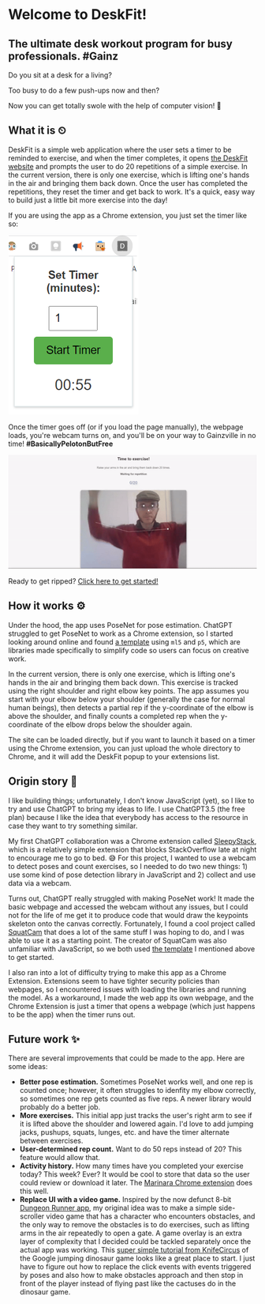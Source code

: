 # Welcome to DeskFit!

## The ultimate desk workout program for busy professionals. #Gainz

Do you sit at a desk for a living?

Too busy to do a few push-ups now and then?

Now you can get totally swole with the help of computer vision! 💪

## What it is ⏲

DeskFit is a simple web application where the user sets a timer to be reminded to exercise, and when the timer completes, it opens [the DeskFit website](https://ericpostmaster.github.io/exercise_desk/) and prompts the user to do 20 repetitions of a simple exercise. In the current version, there is only one exercise, which is lifting one's hands in the air and bringing them back down. Once the user has completed the repetitions, they reset the timer and get back to work. It's a quick, easy way to build just a little bit more exercise into the day!

If you are using the app as a Chrome extension, you just set the timer like so:

<img src="img/popup.png">

Once the timer goes off (or if you load the page manually), the webpage loads, you're webcam turns on, and you'll be on your way to Gainzville in no time! **#BasicallyPelotonButFree**

<img src="img/desk_fit_demo.gif">

Ready to get ripped? [Click here to get started!](https://ericpostmaster.github.io/exercise_desk/)

## How it works ⚙

Under the hood, the app uses PoseNet for pose estimation. ChatGPT struggled to get PoseNet to work as a Chrome extension, so I started looking around online and found [a template](https://editor.p5js.org/kylemcdonald/sketches/H1OoUd9h7) using `ml5` and `p5`, which are libraries made specifically to simplify code so users can focus on creative work.

In the current version, there is only one exercise, which is lifting one's hands in the air and bringing them back down. This exercise is tracked using the right shoulder and right elbow key points. The app assumes you start with your elbow below your shoulder (generally the case for normal human beings), then detects a partial rep if the y-coordinate of the elbow is above the shoulder, and finally counts a completed rep when the y-coordinate of the elbow drops below the shoulder again.

The site can be loaded directly, but if you want to launch it based on a timer using the Chrome extension, you can just upload the whole directory to Chrome, and it will add the DeskFit popup to your extensions list.

## Origin story 🤔

I like building things; unfortunately, I don't know JavaScript (yet), so I like to try and use ChatGPT to bring my ideas to life. I use ChatGPT3.5 (the free plan) because I like the idea that everybody has access to the resource in case they want to try something similar.

My first ChatGPT collaboration was a Chrome extension called [SleepyStack](https://github.com/EricPostMaster/SleepyStack), which is a relatively simple extension that blocks StackOverflow late at night to encourage me to go to bed. 😅 For this project, I wanted to use a webcam to detect poses and count exercises, so I needed to do two new things: 1) use some kind of pose detection library in JavaScript and 2) collect and use data via a webcam.

Turns out, ChatGPT really struggled with making PoseNet work! It made the basic webpage and accessed the webcam without any issues, but I could not for the life of me get it to produce code that would draw the keypoints skeleton onto the canvas correctly. Fortunately, I found a cool project called [SquatCam](https://squatcam.vercel.app/) that does a lot of the same stuff I was hoping to do, and I was able to use it as a starting point. The creator of SquatCam was also unfamiliar with JavaScript, so we both used [the template](https://editor.p5js.org/kylemcdonald/sketches/H1OoUd9h7) I mentioned above to get started.

I also ran into a lot of difficulty trying to make this app as a Chrome Extension. Extensions seem to have tighter security policies than webpages, so I encountered issues with loading the libraries and running the model. As a workaround, I made the web app its own webpage, and the Chrome Extension is just a timer that opens a webpage (which just happens to be the app) when the timer runs out.

## Future work ✨

There are several improvements that could be made to the app. Here are some ideas:
* **Better pose estimation.** Sometimes PoseNet works well, and one rep is counted once; however, it often struggles to idenfity my elbow correctly, so sometimes one rep gets counted as five reps. A newer library would probably do a better job.
* **More exercises.** This initial app just tracks the user's right arm to see if it is lifted above the shoulder and lowered again. I'd love to add jumping jacks, pushups, squats, lunges, etc. and have the timer alternate between exercises.
* **User-determined rep count.** Want to do 50 reps instead of 20? This feature would allow that.
* **Activity history.** How many times have you completed your exercise today? This week? Ever? It would be cool to store that data so the user could review or download it later. The [Marinara Chrome extension](https://github.com/schmich/marinara) does this well.
* **Replace UI with a video game.** Inspired by the now defunct 8-bit [Dungeon Runner app](https://www.sixtostart.com/dungeon-runner/), my original idea was to make a simple side-scroller video game that has a character who encounters obstacles, and the only way to remove the obstacles is to do exercises, such as lifting arms in the air repeatedly to open a gate. A game overlay is an extra layer of complexity that I decided could be tackled separately once the actual app was working. This [super simple tutorial from KnifeCircus](https://www.youtube.com/watch?v=bG2BmmYr9NQ) of the Google jumping dinosaur game looks like a great place to start. I just have to figure out how to replace the click events with events triggered by poses and also how to make obstacles approach and then stop in front of the player instead of flying past like the cactuses do in the dinosaur game.
